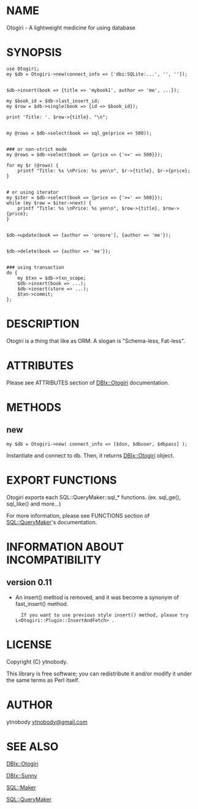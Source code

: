 # NAME

Otogiri - A lightweight medicine for using database

# SYNOPSIS

    use Otogiri;
    my $db = Otogiri->new(connect_info => ['dbi:SQLite:...', '', '']);
    

    $db->insert(book => {title => 'mybook1', author => 'me', ...});

    my $book_id = $db->last_insert_id;
    my $row = $db->single(book => {id => $book_id});

    print 'Title: '. $row->{title}. "\n";
    

    my @rows = $db->select(book => sql_ge(price => 500));
    

    ### or non-strict mode
    my @rows = $db->select(book => {price => {'>=' => 500}});

    for my $r (@rows) {
        printf "Title: %s \nPrice: %s yen\n", $r->{title}, $r->{price};
    }
    

    # or using iterator
    my $iter = $db->select(book => {price => {'>=' => 500}});
    while (my $row = $iter->next) {
        printf "Title: %s \nPrice: %s yen\n", $row->{title}, $row->{price};
    }
    

    $db->update(book => [author => 'oreore'], {author => 'me'});
    

    $db->delete(book => {author => 'me'});
    

    ### using transaction
    do {
        my $txn = $db->txn_scope;
        $db->insert(book => ...);
        $db->insert(store => ...);
        $txn->commit;
    };

# DESCRIPTION

Otogiri is a thing that like as ORM. A slogan is "Schema-less, Fat-less".

# ATTRIBUTES

Please see ATTRIBUTES section of [DBIx::Otogiri](http://search.cpan.org/perldoc?DBIx::Otogiri) documentation.

# METHODS

## new

    my $db = Otogiri->new( connect_info => [$dsn, $dbuser, $dbpass] );

Instantiate and connect to db. Then, it returns [DBIx::Otogiri](http://search.cpan.org/perldoc?DBIx::Otogiri) object.

# EXPORT FUNCTIONS

Otogiri exports each SQL::QueryMaker::sql\_\* functions. (ex. sql\_ge(), sql\_like() and more...)

For more information, please see FUNCTIONS section of [SQL::QueryMaker](http://search.cpan.org/perldoc?SQL::QueryMaker)'s documentation.

# INFORMATION ABOUT INCOMPATIBILITY

## version 0.11

- An insert() method is removed, and it was become a synonym of fast\_insert() method.

        If you want to use previous style insert() method, please try L<Otogiri::Plugin::InsertAndFetch> .

# LICENSE

Copyright (C) ytnobody.

This library is free software; you can redistribute it and/or modify
it under the same terms as Perl itself.

# AUTHOR

ytnobody <ytnobody@gmail.com>

# SEE ALSO

[DBIx::Otogiri](http://search.cpan.org/perldoc?DBIx::Otogiri)

[DBIx::Sunny](http://search.cpan.org/perldoc?DBIx::Sunny)

[SQL::Maker](http://search.cpan.org/perldoc?SQL::Maker)

[SQL::QueryMaker](http://search.cpan.org/perldoc?SQL::QueryMaker)
